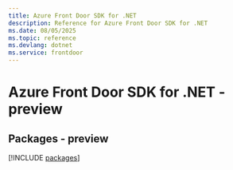 ```yaml
---
title: Azure Front Door SDK for .NET
description: Reference for Azure Front Door SDK for .NET
ms.date: 08/05/2025
ms.topic: reference
ms.devlang: dotnet
ms.service: frontdoor
---
```

# Azure Front Door SDK for .NET - preview
## Packages - preview
[!INCLUDE [packages](front-door-index.md)]